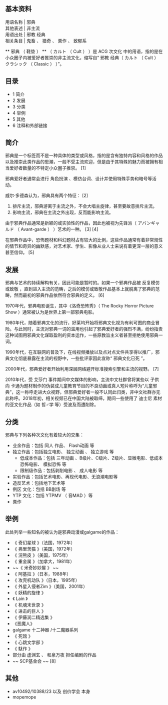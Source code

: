 **基本资料**  
---  
用语名称  |  邪典   
其他表述  |  非主流   
用语出处  |  邪教  经典   
相关条目  |  鬼畜  、  猎奇  、  粪作  、  致郁系   
  
** 邪典  （  鞋垫  ）  ** （  カルト  （  Cult  ）  ）是  ACG  次文化
中的用语，指的是在小众圈子内被爱好者推崇的非主流文化，缩写自“  邪教  经典（  カルト  （  Cult  ）  クラシック  （  Classic
）  ）”。

##  目录

  * 1  简介 
  * 2  发展 
  * 3  分类 
  * 4  举例 
  * 5  其他 
  * 6  注释和外部链接 

##  简介

邪典是一个标签而不是一种具体的类型或风格，指的是含有独特内容和风格的作品以及推崇此类作品的思潮，一般不受主流欢迎，但是由于其特殊的魅力而被拥有相当爱好者数量的不特定小众圈子推崇。
[1]

邪典爱好者通常会进行  角色扮演  、模仿台词、设计并使用特殊手势和暗号等活动。

威尔·多德森认为，邪典具有两个特征：  [2]

  1. 排斥主流，邪典游离于主流之外，不会大唱主旋律，甚至要故意排斥主流。 
  2. 影响主流，邪典在主流之外出现，反而能影响主流。 

由于邪典作品通常是新颖的或实验性的作品，因此也被视为先锋派（  アバンギャルド  （  Avant-garde  ）  ）艺术的一种。  [3]  [4]

在邪典作品中，恐怖题材和科幻题材占有较大的比例，这些作品通常有着非常规性的情节和奇异的幽默感，对艺术家、学生、影像从业人士来说有着更深一层的意义甚至信仰。
[5]

##  发展

邪典与艺术的持续解构有关，因此可能是暂时的。如果一个邪典作品被  反复模仿或致敬
，直到进入主流的范畴，之后的模仿或致敬作品基本上就脱离了邪典的范畴，然而最初的邪典作品依然符合邪典的定义。  [6]

1970年代，邪典电影诞生，其中《洛奇恐怖秀》（  The Rocky Horror Picture Show  ）通常被认为是世界上第一部邪典电影。

1980年代，随着邪典文化的流行，好莱坞开始将邪典文化视为有利可图的商业冒险。与此同时，主流对邪典一词的滥用也引起了邪典爱好者的强烈不满，纷纷指责这种试图用邪典文化谋取盈利的资本运作，一些原教旨主义者甚至拒绝使用邪典一词。

1990年代，在互联网的普及下，在线视频播放以及点对点文件共享得以推广，邪典文化彻底暴露在主流的视野中，一些批评家因此宣称“  邪典文化已死  ”。

2000年代，邪典爱好者开始利用深层网络避开标准搜索引擎和主流的视野。  [7]

2010年代，受  艾莎门  事件期间中文媒体的影响，主流中文社群曾将某些以  子供向
卡通为题材制作的伪装成儿童教育节目的不良动画或真人短片称呼为“儿童邪典”，这一称呼走进大众视野，但邪典爱好者一般不认同此归类，非中文社群亦无此称呼。2018年初，相关视频已在中国大陆被取缔，期间一些使用了
迪士尼  素材的亚文化作品（如  哲♂学  等）受波及而遭削除。

##  分类

邪典与下列各种次文化有着较大的交集：

  * 业余作品：包括  同人  作品、  Flash动画  等 
  * 独立作品：包括独立电影、  独立动画  、  独立游戏  等 
    * 低成本作品：包括  三年动画  、B级片、C级片、Z级片、显微电影、低成本恐怖电影、  模拟恐怖  等 
    * 限制级作品：包括剥削电影  、  成人电影  等 
  * 实验作品：包括艺术电影、再现代电影、无浪潮电影等 
  * 造反艺术：包括地下艺术等 
  * 例区  文化：包括  BB剧场  等 
  * YTP  文化：包括  YTPMV  （  音MAD  ）等 
  * 粪作 

##  举例

此处列举一些知名的被认为是邪典动漫或galgame的作品：

  * 《  奇幻星球  》（法国，1972年） 
  * 《  弗里茨猫  》（美国，1972年） 
  * 《  浣熊皮  》（美国，1975年） 
  * 《  重金属  》（加拿大，1981年） 
  * ~~《 米奇妙妙屋  》 ~~
  * 《  阿基拉  》（日本，1988年） 
  * 《  攻壳机动队  》（日本，1995年） 
  * 《  外星入侵者Zim  》（美国，2001年） 
  * 《  妖精的旋律  》 
  * 《  Lain  》 
  * 《  机魂末世录  》 
  * 《  进击的巨人  》 
  * 《  伊藤润二精选集  》 
  * 《恶魔人》 
  * galgame  十二神器  /十二魔器系列 
  * 《  死馆  》 
  * 《  心跳文学部  》 
  * 《  駄作  》 
  * 部分由  虚渊玄  、  和泉万夜  担任编剧的作品 
  * ~~ SCP基金会  ~~ [8] 

##  其他

  * av10492/10388/23  以及  创价学会  本身 
  * mopemope 